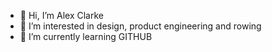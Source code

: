 - 👋 Hi, I’m Alex Clarke
- 👀 I’m interested in design, product engineering and rowing
- 🌱 I’m currently learning GITHUB

<!---
aclarke1997/aclarke1997 is a ✨ special ✨ repository because its `README.md` (this file) appears on your GitHub profile.
You can click the Preview link to take a look at your changes.
--->
